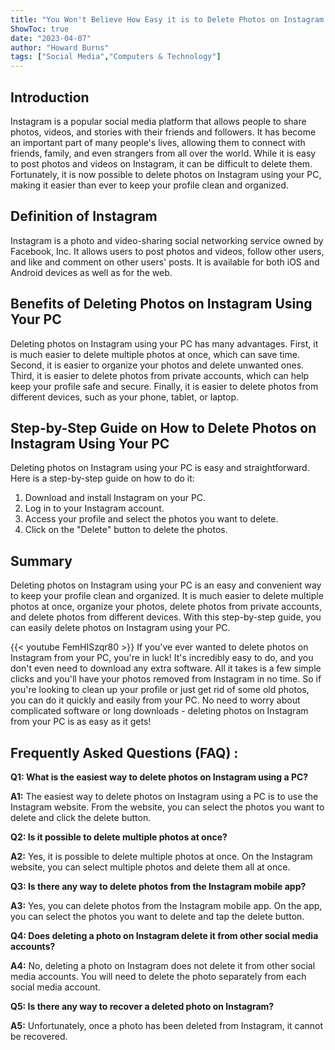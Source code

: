 ```yaml
---
title: "You Won't Believe How Easy it is to Delete Photos on Instagram Using Your PC!"
ShowToc: true 
date: "2023-04-07"
author: "Howard Burns" 
tags: ["Social Media","Computers & Technology"]
---
```

## Introduction

Instagram is a popular social media platform that allows people to share photos, videos, and stories with their friends and followers. It has become an important part of many people's lives, allowing them to connect with friends, family, and even strangers from all over the world. While it is easy to post photos and videos on Instagram, it can be difficult to delete them. Fortunately, it is now possible to delete photos on Instagram using your PC, making it easier than ever to keep your profile clean and organized. 

## Definition of Instagram 

Instagram is a photo and video-sharing social networking service owned by Facebook, Inc. It allows users to post photos and videos, follow other users, and like and comment on other users' posts. It is available for both iOS and Android devices as well as for the web. 

## Benefits of Deleting Photos on Instagram Using Your PC

Deleting photos on Instagram using your PC has many advantages. First, it is much easier to delete multiple photos at once, which can save time. Second, it is easier to organize your photos and delete unwanted ones. Third, it is easier to delete photos from private accounts, which can help keep your profile safe and secure. Finally, it is easier to delete photos from different devices, such as your phone, tablet, or laptop. 

## Step-by-Step Guide on How to Delete Photos on Instagram Using Your PC

Deleting photos on Instagram using your PC is easy and straightforward. Here is a step-by-step guide on how to do it: 

1. Download and install Instagram on your PC. 
2. Log in to your Instagram account. 
3. Access your profile and select the photos you want to delete. 
4. Click on the "Delete" button to delete the photos. 

## Summary

Deleting photos on Instagram using your PC is an easy and convenient way to keep your profile clean and organized. It is much easier to delete multiple photos at once, organize your photos, delete photos from private accounts, and delete photos from different devices. With this step-by-step guide, you can easily delete photos on Instagram using your PC.

{{< youtube FemHISzqr80 >}} 
If you've ever wanted to delete photos on Instagram from your PC, you're in luck! It's incredibly easy to do, and you don't even need to download any extra software. All it takes is a few simple clicks and you'll have your photos removed from Instagram in no time. So if you're looking to clean up your profile or just get rid of some old photos, you can do it quickly and easily from your PC. No need to worry about complicated software or long downloads - deleting photos on Instagram from your PC is as easy as it gets!

## Frequently Asked Questions (FAQ) :
**Q1: What is the easiest way to delete photos on Instagram using a PC?**

**A1:** The easiest way to delete photos on Instagram using a PC is to use the Instagram website. From the website, you can select the photos you want to delete and click the delete button.

**Q2: Is it possible to delete multiple photos at once?**

**A2:** Yes, it is possible to delete multiple photos at once. On the Instagram website, you can select multiple photos and delete them all at once.

**Q3: Is there any way to delete photos from the Instagram mobile app?**

**A3:** Yes, you can delete photos from the Instagram mobile app. On the app, you can select the photos you want to delete and tap the delete button.

**Q4: Does deleting a photo on Instagram delete it from other social media accounts?**

**A4:** No, deleting a photo on Instagram does not delete it from other social media accounts. You will need to delete the photo separately from each social media account.

**Q5: Is there any way to recover a deleted photo on Instagram?**

**A5:** Unfortunately, once a photo has been deleted from Instagram, it cannot be recovered.


